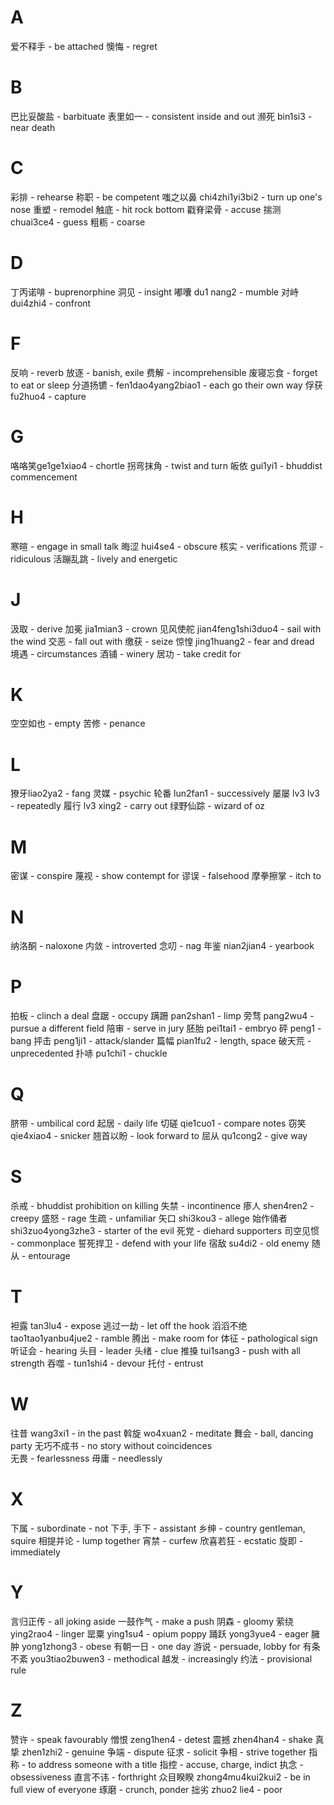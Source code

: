 # A

爱不释手 - be attached 
懊悔 - regret

# B

巴比妥酸盐 - barbituate 
表里如一 - consistent inside and out 
濒死 bin1si3 - near death 

# C 

彩排 - rehearse
称职 - be competent 
嗤之以鼻 chi4zhi1yi3bi2 - turn up one's nose 
重塑 - remodel 
触底 - hit rock bottom 
戳脊梁骨 - accuse 
揣测 chuai3ce4 - guess
粗粝 - coarse 

# D

丁丙诺啡 - buprenorphine
洞见 - insight 
嘟囔 du1 nang2 - mumble 
对峙 dui4zhi4 - confront 

# F 

反响 - reverb
放逐 - banish, exile 
费解 - incomprehensible 
废寝忘食 - forget to eat or sleep 
分道扬镳 - fen1dao4yang2biao1 - each go their own way 
俘获 fu2huo4 - capture 

# G

咯咯笑ge1ge1xiao4 - chortle
拐弯抹角 - twist and turn 
皈依 gui1yi1 - bhuddist commencement 


# H

寒暄 - engage in small talk
晦涩 hui4se4 - obscure 
核实 - verifications
荒谬 - ridiculous
活蹦乱跳 - lively and energetic 

# J

汲取 - derive 
加冕 jia1mian3 - crown
见风使舵 jian4feng1shi3duo4 - sail with the wind
交恶 - fall out with 
缴获 - seize
惊惶 jing1huang2 - fear and dread
境遇 - circumstances
酒铺 - winery
居功 - take credit for 

# K

空空如也 - empty 
苦修 - penance 

# L 

獠牙liao2ya2 - fang 
灵媒 - psychic
轮番 lun2fan1 - successively 
屡屡 lv3 lv3 - repeatedly
履行 lv3 xing2 - carry out 
绿野仙踪 - wizard of oz 

# M

密谋 - conspire
蔑视 - show contempt for
谬误 - falsehood
摩拳擦掌 - itch to  

# N

纳洛酮 - naloxone
内敛 - introverted 
念叨 - nag
年鉴 nian2jian4 - yearbook 

# P 

拍板 - clinch a deal
盘踞 - occupy
蹒跚 pan2shan1 - limp
旁骛 pang2wu4 - pursue a different field 
陪审 - serve in jury 
胚胎 pei1tai1 - embryo 
砰 peng1 - bang
抨击 peng1ji1 - attack/slander
篇幅 pian1fu2 - length, space
破天荒 - unprecedented 
扑哧 pu1chi1 - chuckle 

# Q

脐带 - umbilical cord 
起居 - daily life 
切磋 qie1cuo1 - compare notes 
窃笑qie4xiao4 - snicker 
翘首以盼 - look forward to 
屈从 qu1cong2 - give way 

# S

杀戒 - bhuddist prohibition on killing
失禁 - incontinence 
瘆人 shen4ren2 - creepy 
盛怒 - rage
生疏 - unfamiliar 
矢口 shi3kou3 - allege 
始作俑者 shi3zuo4yong3zhe3 - starter of the evil 
死党 - diehard supporters 
司空见惯 - commonplace
誓死捍卫 - defend with your life 
宿敌 su4di2 - old enemy 
随从 - entourage 

# T

袒露 tan3lu4 - expose
逃过一劫 - let off the hook 
滔滔不绝 tao1tao1yanbu4jue2 - ramble
腾出 - make room for 
体征 - pathological sign 
听证会 - hearing
头目 - leader 
头绪 - clue 
推搡 tui1sang3 - push with all strength 
吞噬 - tun1shi4 - devour 
托付 - entrust

# W

往昔 wang3xi1 - in the past
斡旋 wo4xuan2 - meditate
舞会 - ball, dancing party
无巧不成书 - no story without coincidences   
无畏 - fearlessness
毋庸 - needlessly


# X

下属 - subordinate - not 下手, 手下 - assistant 
乡绅 - country gentleman, squire 
相提并论 - lump together
宵禁 - curfew 
欣喜若狂 - ecstatic 
旋即 - immediately 

# Y 

言归正传 - all joking aside 
一鼓作气 - make a push
阴森 - gloomy 
萦绕 ying2rao4 - linger
罂粟 ying1su4 - opium poppy 
踊跃 yong3yue4 - eager 
臃肿 yong1zhong3 - obese 
有朝一日  - one day 
游说 - persuade, lobby for 
有条不紊 you3tiao2buwen3 - methodical 
越发 - increasingly 
约法 - provisional rule 

# Z

赞许 - speak favourably 
憎恨 zeng1hen4 - detest
震撼 zhen4han4 - shake
真挚 zhen1zhi2 - genuine 
争端 - dispute
征求 - solicit
争相 - strive together
指称 - to address someone with a title 
指控 - accuse, charge, indict 
执念 - obsessiveness
直言不讳 - forthright 
众目睽睽 zhong4mu4kui2kui2 - be in full view of everyone
琢磨 - crunch, ponder
拙劣 zhuo2 lie4 - poor 
